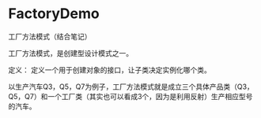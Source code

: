 # FactoryDemo


工厂方法模式（结合笔记）

工厂方法模式，是创建型设计模式之一。

定义： 定义一个用于创建对象的接口，让子类决定实例化哪个类。

以生产汽车Q3，Q5，Q7为例子，工厂方法模式就是成立三个具体产品类（Q3，Q5，Q7）和一个工厂类（其实也可以看成3个，因为是利用反射）生产相应型号的汽车。
